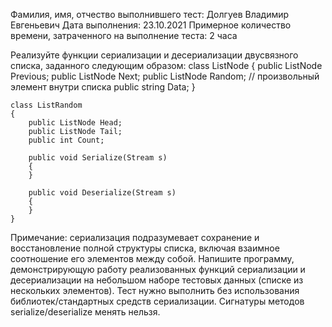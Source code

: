 Фамилия, имя, отчество выполнившего тест: Долгуев Владимир Евгеньевич
Дата выполнения: 23.10.2021
Примерное количество времени, затраченного на выполнение теста: 2 часа


Реализуйте функции сериализации и десериализации двусвязного списка, заданного следующим образом:
    class ListNode
    {
 	public ListNode Previous;
        public ListNode Next;
        public ListNode Random; // произвольный элемент внутри списка
        public string Data;
    }


    class ListRandom
    {
        public ListNode Head;
        public ListNode Tail;
        public int Count;

        public void Serialize(Stream s)
        {
        }

        public void Deserialize(Stream s)
        {
        }
    }

Примечание: сериализация подразумевает сохранение и восстановление полной структуры списка, включая взаимное соотношение его элементов между собой.
Напишите программу, демонстрирующую работу реализованных функций сериализации и десериализации на небольшом наборе тестовых данных (списке из нескольких элементов). 
Тест нужно выполнить без использования библиотек/стандартных средств сериализации. Сигнатуры методов serialize/deserialize менять нельзя. 
